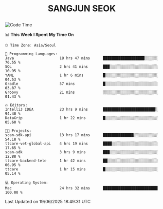 <h1>
 <p align="center">
   SANGJUN SEOK
 </p>
</h1>

<!--START_SECTION:waka-->
![Code Time](http://img.shields.io/badge/Code%20Time-4%2C409%20hrs%203%20mins-blue)

📊 **This Week I Spent My Time On** 

```text
🕑︎ Time Zone: Asia/Seoul

💬 Programming Languages: 
Java                     18 hrs 47 mins      ███████████████████░░░░░░   76.55 % 
SQL                      2 hrs 41 mins       ███░░░░░░░░░░░░░░░░░░░░░░   10.95 % 
YAML                     1 hr 6 mins         █░░░░░░░░░░░░░░░░░░░░░░░░   04.53 % 
Gradle                   57 mins             █░░░░░░░░░░░░░░░░░░░░░░░░   03.87 % 
Groovy                   21 mins             ░░░░░░░░░░░░░░░░░░░░░░░░░   01.43 % 

🔥 Editors: 
IntelliJ IDEA            23 hrs 9 mins       ████████████████████████░   94.40 % 
DataGrip                 1 hr 22 mins        █░░░░░░░░░░░░░░░░░░░░░░░░   05.60 % 

🐱‍💻 Projects: 
scan-sdk-api             13 hrs 17 mins      ██████████████░░░░░░░░░░░   54.18 % 
ttcare-vet-global-api    4 hrs 19 mins       ████░░░░░░░░░░░░░░░░░░░░░   17.65 % 
scan-sdk                 3 hrs 9 mins        ███░░░░░░░░░░░░░░░░░░░░░░   12.88 % 
ttcare-backend-tele      1 hr 42 mins        ██░░░░░░░░░░░░░░░░░░░░░░░   06.95 % 
ttcare                   1 hr 15 mins        █░░░░░░░░░░░░░░░░░░░░░░░░   05.14 % 

💻 Operating System: 
Mac                      24 hrs 32 mins      █████████████████████████   100.00 % 
```


 Last Updated on 19/06/2025 18:49:31 UTC
<!--END_SECTION:waka-->
